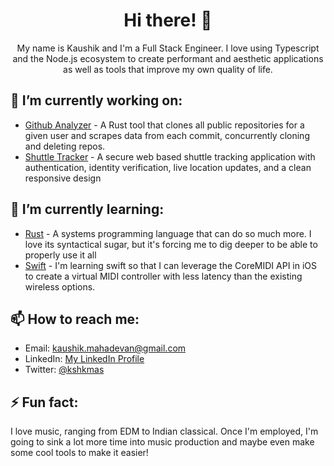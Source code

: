 <!-- Header -->
<h1 align="center">Hi there! 👋</h1>

<!-- Introduction -->
<p align="center">My name is Kaushik and I'm a Full Stack Engineer. I love using Typescript and the Node.js ecosystem to create performant and aesthetic applications as well as tools that improve my own quality of life. <p>

<!-- Current Projects -->
<h2>🔭 I’m currently working on:</h2>
<ul>
  <li><a href="https://github.com/KauMah/GithubAnalyzer">Github Analyzer</a> - A Rust tool that clones all public repositories for a given user and scrapes data from each commit, concurrently cloning and deleting repos.</li>
  <li><a href="https://github.com/KauMah/ShuttleTracker">Shuttle Tracker</a> - A secure web based shuttle tracking application with authentication, identity verification, live location updates, and a clean responsive design</li>
</ul>

<!-- Currently Learning -->
<h2>🌱 I’m currently learning:</h2>
<ul>
  <li><a href="https://www.rust-lang.org/">Rust</a> - A systems programming language that can do so much more. I love its syntactical sugar, but it's forcing me to dig deeper to be able to properly use it all</li>
  <li><a href="https://developer.apple.com/swift/">Swift</a> - I'm learning swift so that I can leverage the CoreMIDI API in iOS to create a virtual MIDI controller with less latency than the existing wireless options.</li>
</ul>

<!-- Contact Information -->
<h2>📫 How to reach me:</h2>
<ul>
  <li>Email: <a href="mailto:kaushik.mahadevan@gmail.com">kaushik.mahadevan@gmail.com</a></li>
  <li>LinkedIn: <a href="https://www.linkedin.com/in/kaushikmahadevan/">My LinkedIn Profile</a></li>
  <li>Twitter: <a href="https://www.twitter.com/kshkmas/">@kshkmas</a></li>
</ul>

<!-- Fun Fact -->
<h2>⚡ Fun fact:</h2>
<p>I love music, ranging from EDM to Indian classical. Once I'm employed, I'm going to sink a lot more time into music production and maybe even make some cool tools to make it easier!</p>
